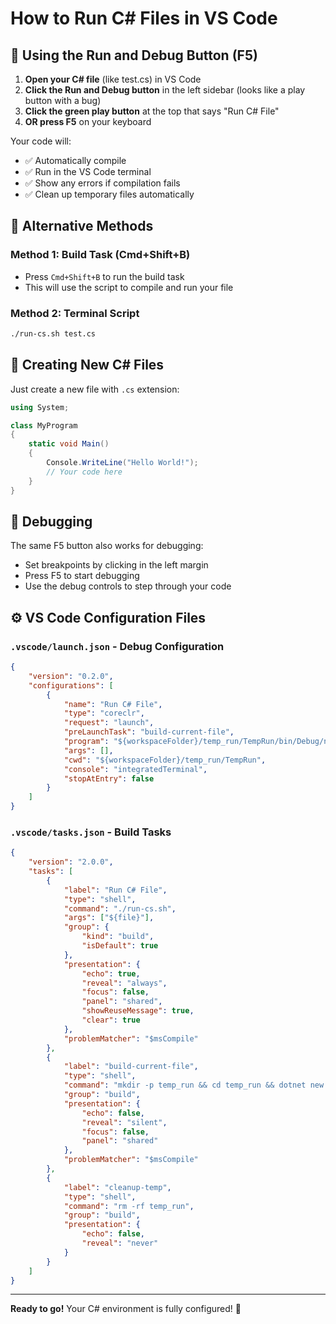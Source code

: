 # How to Run C# Files in VS Code

## 🎯 Using the Run and Debug Button (F5)

1. **Open your C# file** (like test.cs) in VS Code
2. **Click the Run and Debug button** in the left sidebar (looks like a play button with a bug)
3. **Click the green play button** at the top that says "Run C# File"
4. **OR press F5** on your keyboard

Your code will:
- ✅ Automatically compile
- ✅ Run in the VS Code terminal
- ✅ Show any errors if compilation fails
- ✅ Clean up temporary files automatically

## 🚀 Alternative Methods

### Method 1: Build Task (Cmd+Shift+B)
- Press `Cmd+Shift+B` to run the build task
- This will use the script to compile and run your file

### Method 2: Terminal Script
```bash
./run-cs.sh test.cs
```

## 📝 Creating New C# Files

Just create a new file with `.cs` extension:

```csharp
using System;

class MyProgram
{
    static void Main()
    {
        Console.WriteLine("Hello World!");
        // Your code here
    }
}
```

## 🐛 Debugging

The same F5 button also works for debugging:
- Set breakpoints by clicking in the left margin
- Press F5 to start debugging
- Use the debug controls to step through your code

## ⚙️ VS Code Configuration Files

### `.vscode/launch.json` - Debug Configuration
```json
{
    "version": "0.2.0",
    "configurations": [
        {
            "name": "Run C# File",
            "type": "coreclr",
            "request": "launch",
            "preLaunchTask": "build-current-file",
            "program": "${workspaceFolder}/temp_run/TempRun/bin/Debug/net9.0/TempRun.dll",
            "args": [],
            "cwd": "${workspaceFolder}/temp_run/TempRun",
            "console": "integratedTerminal",
            "stopAtEntry": false
        }
    ]
}
```

### `.vscode/tasks.json` - Build Tasks
```json
{
    "version": "2.0.0",
    "tasks": [
        {
            "label": "Run C# File",
            "type": "shell",
            "command": "./run-cs.sh",
            "args": ["${file}"],
            "group": {
                "kind": "build",
                "isDefault": true
            },
            "presentation": {
                "echo": true,
                "reveal": "always",
                "focus": false,
                "panel": "shared",
                "showReuseMessage": true,
                "clear": true
            },
            "problemMatcher": "$msCompile"
        },
        {
            "label": "build-current-file",
            "type": "shell",
            "command": "mkdir -p temp_run && cd temp_run && dotnet new console -n TempRun --force --no-restore && cp '${file}' TempRun/Program.cs && cd TempRun && dotnet restore && dotnet build",
            "group": "build",
            "presentation": {
                "echo": false,
                "reveal": "silent",
                "focus": false,
                "panel": "shared"
            },
            "problemMatcher": "$msCompile"
        },
        {
            "label": "cleanup-temp",
            "type": "shell",
            "command": "rm -rf temp_run",
            "group": "build",
            "presentation": {
                "echo": false,
                "reveal": "never"
            }
        }
    ]
}
```

---

**Ready to go!** Your C# environment is fully configured! 🎉
